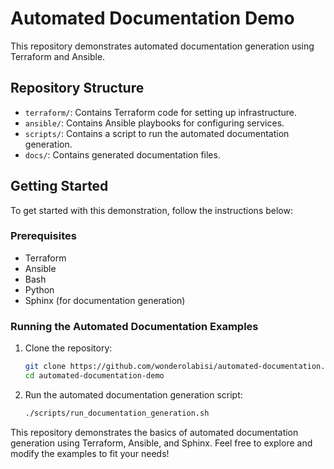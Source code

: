 # Automated Documentation Demo

This repository demonstrates automated documentation generation using Terraform and Ansible.

## Repository Structure

- `terraform/`: Contains Terraform code for setting up infrastructure.
- `ansible/`: Contains Ansible playbooks for configuring services.
- `scripts/`: Contains a script to run the automated documentation generation.
- `docs/`: Contains generated documentation files.

## Getting Started

To get started with this demonstration, follow the instructions below:

### Prerequisites

- Terraform
- Ansible
- Bash
- Python
- Sphinx (for documentation generation)

### Running the Automated Documentation Examples

1. Clone the repository:
    ```sh
    git clone https://github.com/wonderolabisi/automated-documentation.git
    cd automated-documentation-demo
    ```

2. Run the automated documentation generation script:
    ```sh
    ./scripts/run_documentation_generation.sh
    ```

This repository demonstrates the basics of automated documentation generation using Terraform, Ansible, and Sphinx. Feel free to explore and modify the examples to fit your needs!
